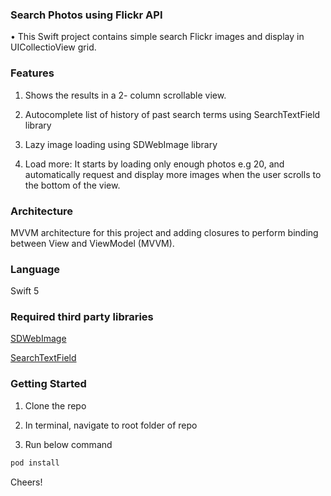 ### Search Photos using Flickr API
• This Swift project contains simple search Flickr images and display  in UICollectioView grid.

### Features
1. Shows the results in a 2- column scrollable view.

2. Autocomplete list of history of past search terms using SearchTextField library

3. Lazy image loading using SDWebImage library

4. Load more: It starts by loading only enough photos e.g 20, and automatically request and display more images when the user scrolls to the bottom of the view. 

### Architecture
MVVM architecture for this project and adding closures to perform binding between View and ViewModel (MVVM).

### Language 
Swift 5

### Required third party libraries
[SDWebImage](https://github.com/SDWebImage/SDWebImage)

[SearchTextField](https://github.com/apasccon/SearchTextField)



### Getting Started
1. Clone the repo

2. In terminal, navigate to root folder of repo

3. Run below command

```sh
pod install
```
Cheers!
